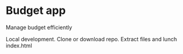 # Budget app
Manage budget efficiently

Local development.
Clone or download repo.
Extract files and lunch index.html
